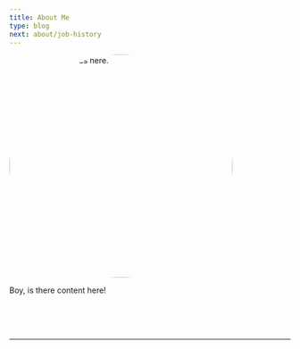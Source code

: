 ```yaml
---
title: About Me
type: blog
next: about/job-history
---
```


<img alt="Daniel's face goes here." style="margin-left:0px;border-radius:50%;" src="/images/Headshot.png" width=400/>

Boy, is there content here!

<br/>
<br/>
<br/>

---